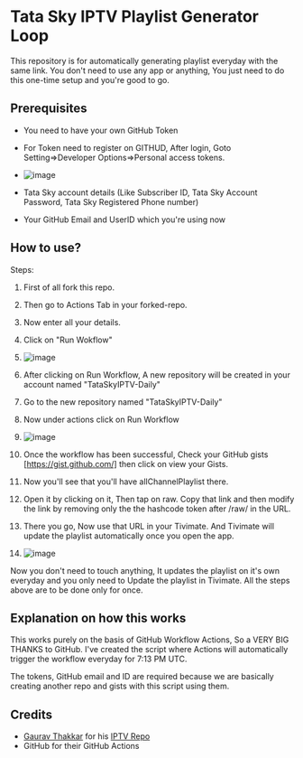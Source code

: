 # Tata Sky IPTV Playlist Generator Loop
This repository is for automatically generating playlist everyday with the same link. You don't need to use any app or anything, You just need to do this one-time setup and you're good to go.

## Prerequisites

* You need to have your own GitHub Token
* For Token need to register on GITHUD, After login, Goto Setting=>Developer Options=>Personal access tokens.
* ![image](https://user-images.githubusercontent.com/90518979/136909045-1d19c268-6a27-4506-ad3b-42ffe5d24dec.png)


* Tata Sky account details (Like Subscriber ID, Tata Sky Account Password, Tata Sky Registered Phone number)

* Your GitHub Email and UserID which you're using now

## How to use?

Steps:
1. First of all fork this repo.
2. Then go to Actions Tab in your forked-repo.
3. Now enter all your details.
4. Click on "Run Wokflow"
5. ![image](https://user-images.githubusercontent.com/90518979/136909400-3622c149-7f4e-4355-8253-cd784b810217.png)

6. After clicking on Run Workflow, A new repository will be created in your account named "TataSkyIPTV-Daily"
7. Go to the new repository named "TataSkyIPTV-Daily"
8. Now under actions click on Run Workflow
9. ![image](https://user-images.githubusercontent.com/90518979/136909585-7439fafc-b9e6-422d-b31c-515a8e9366c1.png)

10. Once the workflow has been successful, Check your GitHub gists [https://gist.github.com/] then click on view your Gists.
11. Now you'll see that you'll have allChannelPlaylist there.
12. Open it by clicking on it, Then tap on raw. Copy that link and then modify the link by removing only the the hashcode token after /raw/ in the URL.
13. There you go, Now use that URL in your Tivimate. And Tivimate will update the playlist automatically once you open the app.
14. ![image](https://user-images.githubusercontent.com/90518979/136909762-9fed542f-21cb-4194-a71f-79e6aa016b01.png)


Now you don't need to touch anything, It updates the playlist on it's own everyday and you only need to Update the playlist in Tivimate.
All the steps above are to be done only for once.

## Explanation on how this works

This works purely on the basis of GitHub Workflow Actions, So a VERY BIG THANKS to GitHub.
I've created the script where Actions will automatically trigger the workflow everyday for 7:13 PM UTC.

The tokens, GitHub email and ID are required because we are basically creating another repo and gists with this script using them.

## Credits

* [Gaurav Thakkar](https://github.com/ForceGT) for his [IPTV Repo](https://github.com/ForceGT/Tata-Sky-IPTV)
* GitHub for their GitHub Actions
